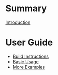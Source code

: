 # Summary
[Introduction](README.md)

# User Guide
- [Build Instructions](guide/build.md)
- [Basic Usage](guide/basic.md)
- [More Examples](guide/extras.md)
